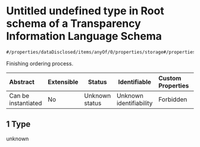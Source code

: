 # Untitled undefined type in Root schema of a Transparency Information Language Schema

```txt
#/properties/dataDisclosed/items/anyOf/0/properties/storage#/properties/dataDisclosed/items/anyOf/0/properties/storage/examples/0/0/temporal/1
```

Finishing ordering process.


| Abstract            | Extensible | Status         | Identifiable            | Custom Properties | Additional Properties | Access Restrictions | Defined In                                                           |
| :------------------ | ---------- | -------------- | ----------------------- | :---------------- | --------------------- | ------------------- | -------------------------------------------------------------------- |
| Can be instantiated | No         | Unknown status | Unknown identifiability | Forbidden         | Allowed               | none                | [tilt-schema.json\*](../out/tilt-schema.json "open original schema") |

## 1 Type

unknown

